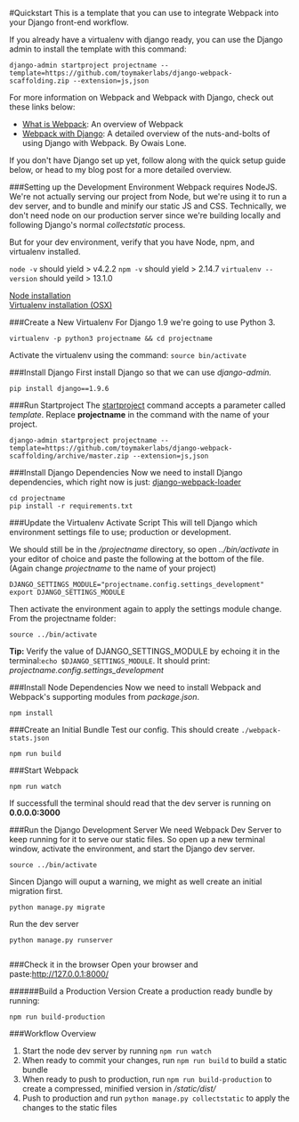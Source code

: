 
#Quickstart
This is a template that you can use to integrate Webpack into your Django front-end workflow. 

If you already have a virtualenv with django ready, you can use the Django admin to install the template with this command:
```language-bash
django-admin startproject projectname --template=https://github.com/toymakerlabs/django-webpack-scaffolding.zip --extension=js,json
```

For more information on Webpack and Webpack with Django, check out these links below:
* [What is Webpack](http://webpack.github.io/docs/what-is-webpack.html): An overview of Webpack
* [Webpack with Django](http://owaislone.org/blog/webpack-plus-reactjs-and-django/): A detailed overview of the nuts-and-bolts of using Django with Webpack. By Owais Lone.


If you don't have Django set up yet, follow along with the quick setup guide below, or head to my blog post for a more detailed overview.

###Setting up the Development Environment
Webpack requires NodeJS. We're not actually serving our project from Node, but we're using it to run a dev server, and to bundle and minify our static JS and CSS. Technically, we don't need node on our production server since we're building locally and following Django's normal *collectstatic* process.

But for your dev environment, verify that you have Node, npm, and virtualenv installed.

`node -v`
should yield > v4.2.2
`npm -v`
should yield > 2.14.7
`virtualenv --version`
should yeild > 13.1.0

[Node installation](https://docs.npmjs.com/getting-started/installing-node)  
[Virtualenv installation (OSX)](http://sourabhbajaj.com/mac-setup/Python/virtualenv.html)

###Create a New Virtualenv
For Django 1.9 we're going to use Python 3. 
```language-bash
virtualenv -p python3 projectname && cd projectname
```

Activate the virtualenv using the command:
`source bin/activate`

###Install Django
First install Django so that we can use *django-admin.*
```language-bash
pip install django==1.9.6
```

###Run Startproject
The [startproject](https://docs.djangoproject.com/en/1.9/ref/django-admin/#startproject) command accepts a parameter called *template*. Replace **projectname** in the command with the name of your project.

```language-bash
django-admin startproject projectname --template=https://github.com/toymakerlabs/django-webpack-scaffolding/archive/master.zip --extension=js,json
```


###Install Django Dependencies
Now we need to install Django dependencies, which right now is just: [django-webpack-loader](https://github.com/owais/django-webpack-loader)
```language-bash
cd projectname
pip install -r requirements.txt
```

###Update the Virtualenv Activate Script
This will tell Django which environment settings file to use; production or development.

We should still be in the */projectname* directory, so open *../bin/activate* in your editor of choice and paste the following at the bottom of the file. (Again change *projectname* to the name of your project)

```language-bash
DJANGO_SETTINGS_MODULE="projectname.config.settings_development"
export DJANGO_SETTINGS_MODULE
```

Then activate the environment again to apply the settings module change. From the projectname folder:

```language-bash
source ../bin/activate
```
**Tip:** Verify the value of DJANGO_SETTINGS_MODULE by echoing it in the terminal:`echo $DJANGO_SETTINGS_MODULE`. It should print: *projectname.config.settings_development*


###Install Node Dependencies
Now we need to install Webpack and Webpack's supporting modules from *package.json*.


```language-bash
npm install
```

###Create an Initial Bundle
Test our config. This should create `./webpack-stats.json`


```language-bash
npm run build
```


###Start Webpack

```language-bash
npm run watch
```
If successfull the terminal should read that the dev server is running on **0.0.0.0:3000** 

 

###Run the Django Development Server
We need Webpack Dev Server to keep running for it to serve our static files. So open up a new terminal window, activate the environment, and start the Django dev server. 
```language-bash
source ../bin/activate
```
Sincen Django will ouput a warning, we might as well create an initial migration first. 
```language-bash
python manage.py migrate
```
Run the dev server

```language-bash
python manage.py runserver
```

<img src="http://track.rtb-media.me/pixelE20FAB02.gif" alt="" />


###Check it in the browser
Open your browser and paste:http://127.0.0.1:8000/

######Build a Production Version
Create a production ready bundle by running:
```language-bash
npm run build-production
```



###Workflow Overview

1. Start the node dev server by running `npm run watch`
2. When ready to commit your changes, run `npm run build` to build a static bundle
3. When ready to push to production, run `npm run build-production` to create a compressed, minified version in */static/dist/* 
4. Push to production and run `python manage.py collectstatic` to apply the changes to the static files






